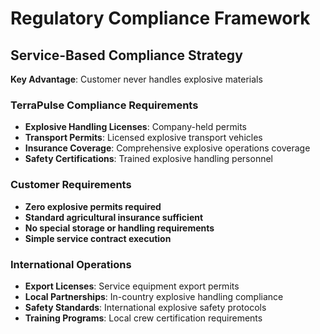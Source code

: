 # Regulatory Compliance Framework

## Service-Based Compliance Strategy
**Key Advantage**: Customer never handles explosive materials

### TerraPulse Compliance Requirements
- **Explosive Handling Licenses**: Company-held permits
- **Transport Permits**: Licensed explosive transport vehicles
- **Insurance Coverage**: Comprehensive explosive operations coverage
- **Safety Certifications**: Trained explosive handling personnel

### Customer Requirements
- **Zero explosive permits required**
- **Standard agricultural insurance sufficient**
- **No special storage or handling requirements**
- **Simple service contract execution**

### International Operations
- **Export Licenses**: Service equipment export permits
- **Local Partnerships**: In-country explosive handling compliance
- **Safety Standards**: International explosive safety protocols
- **Training Programs**: Local crew certification requirements